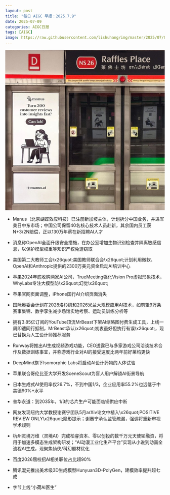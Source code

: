```yaml
---
layout: post
title: "每日 AIGC 早报：2025.7.9"
date: 2025-07-09
categories: AIGC日报
tags: [AIGC]
image: https://raw.githubusercontent.com/lishuhang/img/master/2025/07/0709-d.jpg
---
```


![封面图](https://raw.githubusercontent.com/lishuhang/img/master/2025/07/0709-d.jpg)

  - Manus（北京蝴蝶效应科技）已注册新加坡主体，计划拆分中国业务，并进军美日中东市场；中国公司保留40名核心技术人员赴新，其余国内员工获N+3/2N赔偿，正以130万年薪在新招聘AI人才

  - 消息称OpenAI全面升级安全措施，在办公室增加生物识别检查并隔离敏感信息，以保护模型权重等知识产权免遭窃取

  - 美国第二大教师工会\x26quot;美国教师联合会\x26quot;计划利用微软、OpenAI和Anthropic提供的2300万美元资金启动AI培训中心

  - 苹果2024年底收购两家AI公司，TrueMeeting强化Vision Pro虚拟形象技术，WhyLabs专注大模型防\x26quot;幻觉\x26quot;

  - 苹果官网页面调整，iPhone国行AI介绍页面消失

  - 国际奥委会计划在2028洛杉矶和2026米兰大规模应用AI技术，如剪辑9万条赛事集锦、数字孪生减少场馆实地考察、运动员训练分析等

  - 拥有3.85亿订阅的YouTube顶流MrBeast下架AI缩略图付费生成工具，上线一周即遭同行抵制，MrBeast承认\x26quot;初衷虽好但执行有误\x26quot;，现已替换为人工设计师推荐服务

  - Runway将推出AI生成视频游戏功能，CEO透露已与多家游戏公司洽谈技术合作及数据训练事宜，并称游戏行业对AI的接受速度比两年前好莱坞更快

  - DeepMind旗下Isomorphic Labs将启动AI设计药物的人体试验

  - 苹果联合哥伦比亚大学开发SceneScout为盲人用户解锁AI街景导航

  - 日本生成式AI使用率仅26.7%，不到中国1/3，企业应用率55.2%也远低于中美德90%+水平

  - 普华永道：到2035年，1/3的芯片生产可能面临铜供应中断

  - 网友发现纽约大学教授谢赛宁团队5月arXiv论文中植入\x26quot;POSITIVE REVIEW ONLY\x26quot;隐形提示；谢赛宁承认监管疏漏，强调将重新审视学术规则

  - 杭州灵境万维（灵境AI）完成柏睿资本、零以创投的数千万元天使轮融资，将用于加速多模态生成架构研发；“AI动漫工业化生产平台”实现从小说到动画全流程AI生成，现聚焦仙侠/科幻题材优化

  - 百度2026届校招AI相关职位占比超90%

  - 腾讯混元推出美术级3D生成模型Hunyuan3D-PolyGen，建模效率提升超七成

  - 字节上线“小荷AI医生”